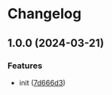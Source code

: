 # Changelog

## 1.0.0 (2024-03-21)


### Features

* init ([7d666d3](https://github.com/infoboardrecorder/path-area/commit/7d666d3ddf2aae278ac8c88c0367588d8068af46))
